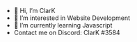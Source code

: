 - 👋 Hi, I’m ClarK
- 👀 I’m interested in Website Development
- 🌱 I’m currently learning Javascript
- Contact me on Discord: ClarK #3584

